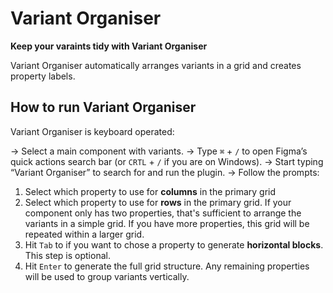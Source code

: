 # Variant Organiser

**Keep your varaints tidy with Variant Organiser**

Variant Organiser automatically arranges variants in a grid and creates property labels.

## How to run Variant Organiser

Variant Organiser is keyboard operated:

→ Select a main component with variants.
→ Type `⌘` + `/` to open Figma’s quick actions search bar (or `CRTL` + `/` if you are on Windows).
→ Start typing “Variant Organiser” to search for and run the plugin.
→ Follow the prompts:
1. Select which property to use for **columns** in the primary grid
2. Select which property to use for **rows** in the primary grid. If your component only has two properties, that's sufficient to arrange the variants in a simple grid. If you have more properties, this grid will be repeated within a larger grid.  
3. Hit `Tab` to if you want to chose a property to generate **horizontal blocks**. This step is optional.
4. Hit `Enter` to generate the full grid structure. Any remaining properties will be used to group variants vertically.